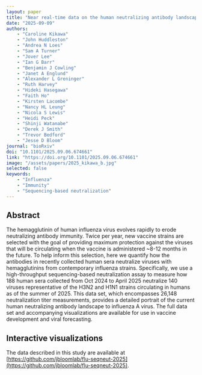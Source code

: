 ```yaml
---
layout: paper
title: "Near real-time data on the human neutralizing antibody landscape to influenza virus to inform vaccine-strain selection in September 2025"
date: "2025-09-09"
authors: 
    - "Caroline Kikawa"
    - "John Huddleston"
    - "Andrea N Loes"
    - "Sam A Turner"
    - "Jover Lee"
    - "Ian G Barr"
    - "Benjamin J Cowling"
    - "Janet A Englund"
    - "Alexander L Greninger"
    - "Ruth Harvey"
    - "Hideki Hasegawa"
    - "Faith Ho"
    - "Kirsten Lacombe"
    - "Nancy HL Leung"
    - "Nicola S Lewis"
    - "Heidi Peck"
    - "Shinji Watanabe"
    - "Derek J Smith"
    - "Trevor Bedford"
    - "Jesse D Bloom"
journal: "bioRxiv"
doi: "10.1101/2025.09.06.674661"
link: "https://doi.org/10.1101/2025.09.06.674661"
image: "/assets/papers/2025_kikawa_b.jpg"
selected: false
keywords:
    - "Influenza"
    - "Immunity"
    - "Sequencing-based neutralization"
---
```


## Abstract
The hemagglutinin of human influenza virus evolves rapidly to erode neutralizing antibody immunity. Twice per year, new vaccine strains are selected with the goal of providing maximum protection against the viruses that will be circulating when the vaccine is administered ~8-12 months in the future. To help inform this selection, here we quantify how the antibodies in recently collected human sera neutralize viruses with hemagglutinins from contemporary influenza strains. Specifically, we use a high-throughput sequencing-based neutralization assay to measure how 188 human sera collected from Oct 2024 to April 2025 neutralize 140 viruses representative of the H3N2 and H1N1 strains circulating in humans as of the summer of 2025. This data set, which encompasses 26,148 neutralization titer measurements, provides a detailed portrait of the current human neutralizing antibody landscape to influenza A virus. The full data set and accompanying visualizations are available for use in vaccine development and viral forecasting.

## Interactive visualizations
The data described in this study are available at [https://github.com/jbloomlab/flu-seqneut-2025](https://github.com/jbloomlab/flu-seqneut-2025).
